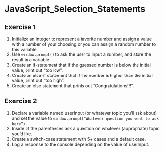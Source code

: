 # JavaScript_Selection_Statements

## Exercise 1

1. Initialize an integer to represent a favorite number and assign a value with a number of your choosing or you can assign a random number to this variable.<br>
2. Use `window.prompt()` to ask the user to input a number, and store the result in a variable<br>
3. Create an if-statement that if the guessed number is below the initial value, print out “too low”.<br>
4. Create an else-if statement that if the number is higher than the initial value, print out “too high”.<br>
5. Create an else statement that prints out “Congratulations!!!”.<br>

## Exercise 2

1. Declare a variable named userInput (or whatever topic you’ll ask about) and set the value to `window.prompt(“Whatever question you want to ask here”)`.<br>
2. Inside of the parentheses ask a question on whatever (appropriate) topic you’d like.<br>
3. Create a switch-case statement with 5+ cases and a default case.<br>
4. Log a response to the console depending on the value of userInput.<br>
